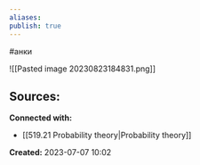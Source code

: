 ```yaml
---
aliases:
publish: true
---
```

#анки

![[Pasted image 20230823184831.png]]





**Sources:**
- 


**Connected with:**
- [[519.21  Probability theory|Probability theory]]



**Created:** 2023-07-07 10:02